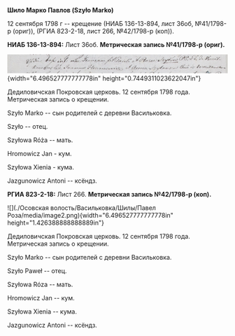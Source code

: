 **Шило Марко Павлов (Szyło Marko)**

12 сентября 1798 г -- крещение (НИАБ 136-13-894, лист 36об, №41/1798-р
(ориг)), (РГИА 823-2-18, лист 266, №42/1798-р (коп)).

**НИАБ 136-13-894:** Лист 36об. **Метрическая запись №41/1798-р
(ориг).**

![](./media/3418ff1362fba74d316750b827bddb2fc69ccec1.png){width="6.496527777777778in"
height="0.7449311023622047in"}

Дедиловичская Покровская церковь. 12 сентября 1798 года. Метрическая
запись о крещении.

Szyło Marko -- сын родителей с деревни Васильковка.

Szyło -- отец.

Szyłowa Róża -- мать.

Hromowicz Jan - кум.

Szyłowa Xienia - кума.

Jazgunowicz Antoni -- ксёндз.

**РГИА 823-2-18:** Лист 266. **Метрическая запись №42/1798-р (коп).**

![](./Осовская волость/Васильковка/Шилы/Павел Роза/media/image2.png){width="6.496527777777778in"
height="1.426388888888889in"}

Дедиловичская Покровская церковь. 12 сентября 1798 года. Метрическая
запись о крещении.

Szyło Marko -- сын родителей с деревни Васильковка.

Szyło Paweł -- отец.

Szyłowa Róza -- мать.

Hromowicz Jan -- кум.

Szyłowa Xienia -- кума.

Jazgunowicz Antoni -- ксёндз.
